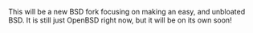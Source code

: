 This will be a new BSD fork focusing on making an easy, and unbloated BSD. It is still just OpenBSD right now, but it will be on its own soon!
